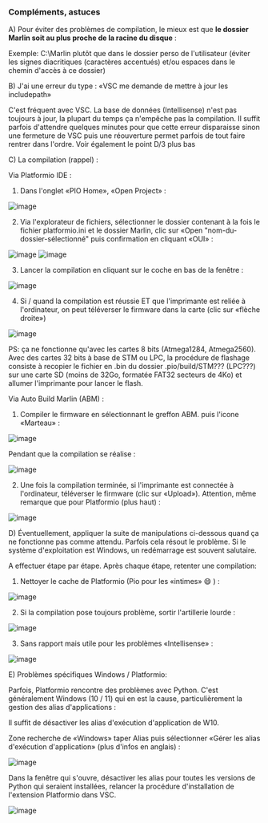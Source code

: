 ### Compléments, astuces
A) Pour éviter des problèmes de compilation, le mieux est que **le dossier Marlin soit au plus proche de la racine du disque** :

Exemple: C:\Marlin plutôt que dans le dossier perso de l'utilisateur (éviter les signes diacritiques (caractères accentués) et/ou espaces dans le chemin d'accès à ce dossier)

B) J'ai une erreur du type : «VSC me demande de mettre à jour les includepath»

C'est fréquent avec VSC. La base de données (Intellisense) n'est pas toujours à jour, la plupart du temps ça n'empêche pas la compilation. Il suffit parfois d'attendre quelques minutes pour que cette erreur disparaisse sinon une fermeture de VSC puis une réouverture permet parfois de tout faire rentrer dans l'ordre.
Voir également le point D/3 plus bas

C) La compilation (rappel) :

Via Platformio IDE :
1) Dans l'onglet «PIO Home», «Open Project» :

![image](./images/VSC/platformio-ouvrir-projet.jpg)

2) Via l'explorateur de fichiers, sélectionner le dossier contenant à la fois le fichier platformio.ini et le dossier Marlin, clic sur «Open "nom-du-dossier-sélectionné" puis confirmation en cliquant «OUI» :

![image](./images/VSC/platformio-ouvrir-projet-selection-dossier.jpg)
![image](./images/VSC/platformio-ouvrir-projet-selection-dossier-confiance.jpg)
	
3) Lancer la compilation en cliquant sur le coche en bas de la fenêtre :

![image](./images/VSC/platformio-compiler.jpg)	

4) Si / quand la compilation est réussie ET que l'imprimante est reliée à l'ordinateur, on peut téléverser le firmware dans la carte (clic sur «flèche droite»)

![image](./images/VSC/platformio-televerser.jpg)

PS: ça ne fonctionne qu'avec les cartes 8 bits (Atmega1284, Atmega2560). Avec des cartes 32 bits à base de STM ou LPC, la procédure de flashage consiste à recopier le fichier en .bin du dossier .pio/build/STM??? (LPC???) sur une carte SD (moins de 32Go, formatée FAT32 secteurs de 4Ko) et allumer l'imprimante pour lancer le flash.

Via Auto Build Marlin (ABM) :
1) Compiler le firmware en sélectionnant le greffon ABM. puis l'icone «Marteau» :

![image](./images/VSC/ABM-compller.jpg)

Pendant que la compilation se réalise :

![image](./images/VSC/ABM-compilation-en-cours.jpg)

2) Une fois la compilation terminée, si l'imprimante est connectée à l'ordinateur, téléverser le firmware (clic sur «Upload»). Attention, même remarque que pour Platformio (plus haut) :

![image](./images/VSC/ABM-televerser-carte-mere.jpg)

 D) Éventuellement, appliquer la suite de manipulations ci-dessous quand ça ne fonctionne pas comme attendu. Parfois cela résout le problème. Si le système d'exploitation est Windows, un redémarrage est souvent salutaire.

 A effectuer étape par étape. Après chaque étape, retenter une compilation:

 1) Nettoyer le cache de Platformio (Pio pour les «intimes» 😄 ) :
 
 ![image](./images/VSC/platformioclean-cleanall.jpg)
 
2) Si la compilation pose toujours problème, sortir l'artillerie lourde :

![image](./images/VSC/supprimerdossier_pio.jpg)

3) Sans rapport mais utile pour les problèmes «Intellisense» :

![image](./images/VSC/platformioIDE-intellisense-1.jpg)

 E) Problèmes spécifiques Windows / Platformio:

Parfois, Platformio rencontre des problèmes avec Python. C'est généralement Windows (10 / 11) qui en est la cause, particulièrement la gestion des alias d'applications :

Il suffit de désactiver les alias d'exécution d'application de W10.

Zone recherche de «Windows» taper Alias puis sélectionner «Gérer les alias d'exécution d'application» (plus d'infos en anglais) : 

![image](./images/VSC/alias-recherche.jpg)

Dans la fenêtre qui s'ouvre, désactiver les alias pour toutes les versions de Python qui seraient installées, relancer la procédure  d'installation de l'extension Platformio dans VSC. 

![image](./images/VSC/aliasexecutionapplication-pythondesactive.jpg)
